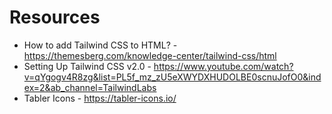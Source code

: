 # Resources

- How to add Tailwind CSS to HTML? - https://themesberg.com/knowledge-center/tailwind-css/html
- Setting Up Tailwind CSS v2.0 - https://www.youtube.com/watch?v=qYgogv4R8zg&list=PL5f_mz_zU5eXWYDXHUDOLBE0scnuJofO0&index=2&ab_channel=TailwindLabs
- Tabler Icons - https://tabler-icons.io/
